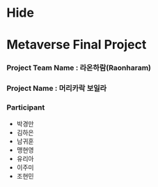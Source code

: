 # Hide
# Metaverse Final Project
### Project Team Name : 라온하람(Raonharam)
### Project Name : 머리카락 보일라 
### Participant
* 박경만
* 김하은
* 남귀훈
* 맹현영
* 유리아
* 이주미
* 조현민
